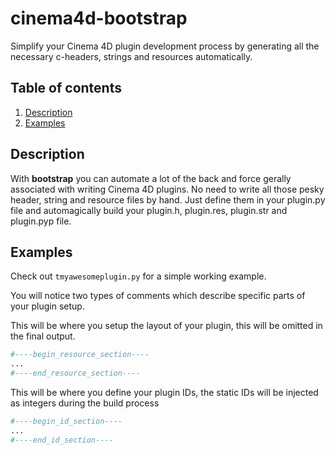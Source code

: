 # cinema4d-bootstrap

Simplify your Cinema 4D plugin development process by generating all the necessary c-headers, strings and resources automatically.

## Table of contents
1. [Description](#Description)
1. [Examples](#Examples)

## Description

With **bootstrap** you can automate a lot of the back and force gerally associated with writing Cinema 4D plugins. No need to write all those pesky header, string and resource files by hand. Just define them in your plugin.py file and automagically build your plugin.h, plugin.res, plugin.str and plugin.pyp file.

## Examples

Check out `tmyawesomeplugin.py` for a simple working example.

You will notice two types of comments which describe specific parts of your plugin setup.

This will be where you setup the layout of your plugin, this will be omitted in the final output.

```python
#----begin_resource_section----
...
#----end_resource_section----
```

This will be where you define your plugin IDs, the static IDs will be injected as integers during the build process
```python
#----begin_id_section----
...
#----end_id_section----
```

